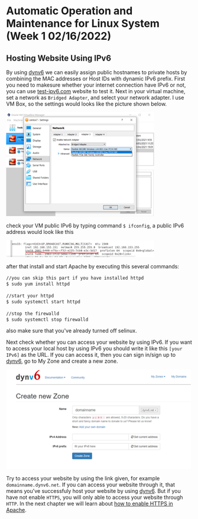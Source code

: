 # Automatic Operation and Maintenance for Linux System (Week 1 02/16/2022)
## Hosting Website Using IPv6
By using [dynv6](https://dynv6.com/) we can easily assign public hostnames to private hosts by combining the MAC addresses or Host IDs with dynamic IPv6 prefix. First you need to makesure whether your internet connection have IPv6 or not, you can use [test-ipv6.com](https://test-ipv6.com/index.html) website to test it.
Next in your virtual machine, set a network as `Bridged Adapter`, and select your network adapter. I use VM Box, so the settings would looks like the picture shown below.

<img src="source/(w1)netSettings.png" alt="Network Settings" title="Network Settings" width="400"><br>

check your VM public IPv6 by typing command `$ ifconfig`, a public IPv6 address would look like this

<img src="source/(w1)IPv6.jpg" alt="Network Settings" title="Network Settings" width="400"><br>

after that install and start Apache by executing this several commands:

```
//you can skip this part if you have installed httpd
$ sudo yum install httpd

//start your httpd
$ sudo systemctl start httpd

//stop the firewalld
$ sudo systemctl stop firewalld
```

also make sure that you've already turned off selinux.

Next check whether you can access your website by using IPv6. If you want to access your local host by using IPv6 you should write it like this `[your IPv6]` as the URL. If you can access it, then you can sign in/sign up to [dynv6](https://dynv6.com/), go to My Zone and create a new zone.

<img src="source/(w1)cnewZone.PNG" alt="Network Settings" title="Network Settings" width="500"><br>

Try to access your website by using the link given, for example `domainname.dynv6.net`. If you can access your website through it, that means you've successfuly host your website by using [dynv6](https://dynv6.com/). But if you have not enable `HTTPS`, you will only able to access your website through `HTTP`. In the next chapter we will learn about [how to enable HTTPS in Apache]().